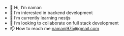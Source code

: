 - 👋 Hi, I’m naman
- 👀 I’m interested in backend development
- 🌱 I’m currently learning nestjs
- 💞️ I’m looking to collaborate on full stack development
- 📫 How to reach me namanj975@gmail.com

<!---
namanj975/namanj975 is a ✨ special ✨ repository because its `README.md` (this file) appears on your GitHub profile.
You can click the Preview link to take a look at your changes.
--->
